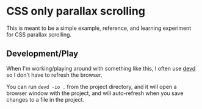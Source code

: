 # CSS only parallax scrolling

This is meant to be a simple example, reference, and learning experiment
for CSS parallax scrolling.

## Development/Play

When I'm working/playing around with something like this, I often use [devd](https://github.com/cortesi/devd) so I don't have to refresh the browser.

You can run `devd -io .` from the project directory, and it will open a
browser window with the project, and will auto-refresh when you save
changes to a file in the project.
